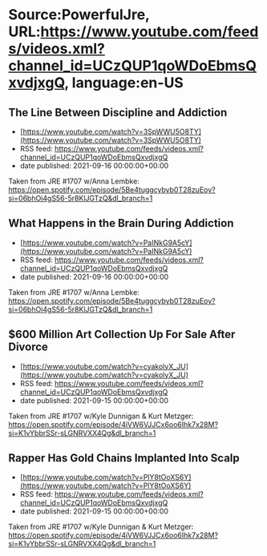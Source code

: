 # Source:PowerfulJre, URL:https://www.youtube.com/feeds/videos.xml?channel_id=UCzQUP1qoWDoEbmsQxvdjxgQ, language:en-US

## The Line Between Discipline and Addiction
 - [https://www.youtube.com/watch?v=3SpWWU5O8TY](https://www.youtube.com/watch?v=3SpWWU5O8TY)
 - RSS feed: https://www.youtube.com/feeds/videos.xml?channel_id=UCzQUP1qoWDoEbmsQxvdjxgQ
 - date published: 2021-09-16 00:00:00+00:00

Taken from JRE #1707 w/Anna Lembke:
https://open.spotify.com/episode/5Be4tuggcybyb0T28zuEoy?si=06bhOi4gS56-5r8KlJGTzQ&dl_branch=1

## What Happens in the Brain During Addiction
 - [https://www.youtube.com/watch?v=PaINkG9A5cY](https://www.youtube.com/watch?v=PaINkG9A5cY)
 - RSS feed: https://www.youtube.com/feeds/videos.xml?channel_id=UCzQUP1qoWDoEbmsQxvdjxgQ
 - date published: 2021-09-16 00:00:00+00:00

Taken from JRE #1707 w/Anna Lembke:
https://open.spotify.com/episode/5Be4tuggcybyb0T28zuEoy?si=06bhOi4gS56-5r8KlJGTzQ&dl_branch=1

## $600 Million Art Collection Up For Sale After Divorce
 - [https://www.youtube.com/watch?v=cyakolyX_JU](https://www.youtube.com/watch?v=cyakolyX_JU)
 - RSS feed: https://www.youtube.com/feeds/videos.xml?channel_id=UCzQUP1qoWDoEbmsQxvdjxgQ
 - date published: 2021-09-15 00:00:00+00:00

Taken from JRE #1707 w/Kyle Dunnigan & Kurt Metzger:
https://open.spotify.com/episode/4iVW6VJJCx6oo6Ihk7x28M?si=K1vYbbrSSr-sLGNRVXX4Qg&dl_branch=1

## Rapper Has Gold Chains Implanted Into Scalp
 - [https://www.youtube.com/watch?v=PlY8tOoXS6Y](https://www.youtube.com/watch?v=PlY8tOoXS6Y)
 - RSS feed: https://www.youtube.com/feeds/videos.xml?channel_id=UCzQUP1qoWDoEbmsQxvdjxgQ
 - date published: 2021-09-15 00:00:00+00:00

Taken from JRE #1707 w/Kyle Dunnigan & Kurt Metzger:
https://open.spotify.com/episode/4iVW6VJJCx6oo6Ihk7x28M?si=K1vYbbrSSr-sLGNRVXX4Qg&dl_branch=1

